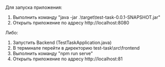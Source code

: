 Для запуска приложения:
1) Выполнить команду "java -jar .\target\test-task-0.0.1-SNAPSHOT.jar"
2) Открыть приложение по адресу http://localhost:8080

Либо:
1) Запустить Backend (TestTaskApplication.java)
2) В терминале перейти в директорию test-task\src\frontend
3) Выполнить команду "npm run serve"
4) Открыть приложение по адресу http://localhost:81
